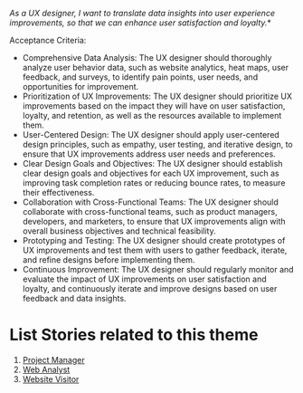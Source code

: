 *As a UX designer, I want to translate data insights into user experience improvements, so that we can enhance user satisfaction and loyalty.**

Acceptance Criteria:

* Comprehensive Data Analysis: The UX designer should thoroughly analyze user behavior data, such as website analytics, heat maps, user feedback, and surveys, to identify pain points, user needs, and opportunities for improvement.
* Prioritization of UX Improvements: The UX designer should prioritize UX improvements based on the impact they will have on user satisfaction, loyalty, and retention, as well as the resources available to implement them.
* User-Centered Design: The UX designer should apply user-centered design principles, such as empathy, user testing, and iterative design, to ensure that UX improvements address user needs and preferences.
* Clear Design Goals and Objectives: The UX designer should establish clear design goals and objectives for each UX improvement, such as improving task completion rates or reducing bounce rates, to measure their effectiveness.
* Collaboration with Cross-Functional Teams: The UX designer should collaborate with cross-functional teams, such as product managers, developers, and marketers, to ensure that UX improvements align with overall business objectives and technical feasibility.
* Prototyping and Testing: The UX designer should create prototypes of UX improvements and test them with users to gather feedback, iterate, and refine designs before implementing them.
* Continuous Improvement: The UX designer should regularly monitor and evaluate the impact of UX improvements on user satisfaction and loyalty, and continuously iterate and improve designs based on user feedback and data insights.


# List Stories related to this theme
1. [Project Manager](.github/Documentation/theme-1/initiatives/epics/stories/pm.md)
2. [Web Analyst](.github/Documentation/theme-1/initiatives/epics/stories/webanalyst.md)
3. [Website Visitor](.github/Documentation/theme-1/initiatives/epics/stories/webvisitor.md)